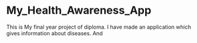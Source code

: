 # My_Health_Awareness_App
This is My final year project of diploma. I have made an application which  gives information about diseases. And
